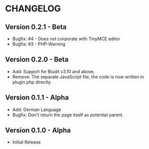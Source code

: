 CHANGELOG
=========

Version 0.2.1 - Beta
--------------------
-   Bugfix: #4 - Does not corporate with TinyMCE editor
-   Bugfix: #3 - PHP-Warning

Version 0.2.0 - Beta
--------------------
-   Add: Support for Bludit v3.10 and above.
-   Remove: The separate JavaScript file, the code is now written in plugin.php directly.

Version 0.1.1 - Alpha
---------------------
-   Add: German Language
-   Bugfix: Don't return the page itself as potential parent.

Version 0.1.0 - Alpha
---------------------
-   Initial Release
